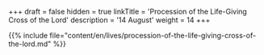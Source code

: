 +++
draft = false
hidden = true
linkTitle = 'Procession of the Life-Giving Cross of the Lord'
description = '14 August'
weight = 14
+++

{{% include file="content/en/lives/procession-of-the-life-giving-cross-of-the-lord.md" %}}
